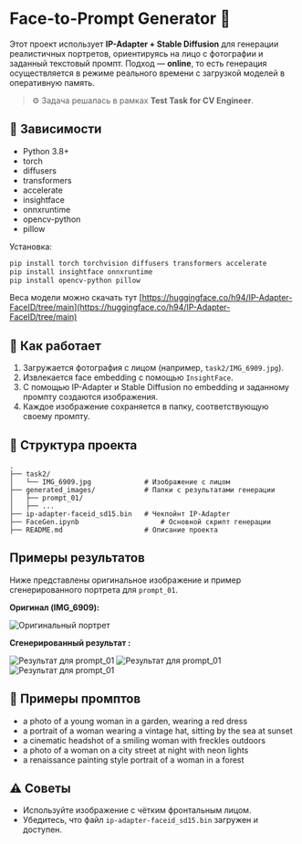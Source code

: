# Face-to-Prompt Generator 🎨

Этот проект использует **IP-Adapter + Stable Diffusion** для генерации реалистичных портретов, ориентируясь на лицо с фотографии и заданный текстовый промпт. Подход — **online**, то есть генерация осуществляется в режиме реального времени с загрузкой моделей в оперативную память.

> ⚙️ Задача решалась в рамках **Test Task for CV Engineer**.

## 📆 Зависимости

* Python 3.8+
* torch
* diffusers
* transformers
* accelerate
* insightface
* onnxruntime
* opencv-python
* pillow

Установка:

```bash
pip install torch torchvision diffusers transformers accelerate
pip install insightface onnxruntime
pip install opencv-python pillow
```

Веса модели можно скачать тут [https://huggingface.co/h94/IP-Adapter-FaceID/tree/main](https://huggingface.co/h94/IP-Adapter-FaceID/tree/main)

## 🔧 Как работает

1. Загружается фотография с лицом (например, `task2/IMG_6909.jpg`).
2. Извлекается face embedding с помощью `InsightFace`.
3. С помощью IP-Adapter и Stable Diffusion по embedding и заданному промпту создаются изображения.
4. Каждое изображение сохраняется в папку, соответствующую своему промпту.

## 📂 Структура проекта

```
.
├── task2/
│   └── IMG_6909.jpg             # Изображение с лицом
├── generated_images/            # Папки с результатами генерации
│   ├── prompt_01/
│   ├── ...
├── ip-adapter-faceid_sd15.bin   # Чекпойнт IP-Adapter
├── FaceGen.ipynb                    # Основной скрипт генерации
├── README.md                    # Описание проекта
```
## Примеры результатов

Ниже представлены оригинальное изображение и пример сгенерированного портрета для `prompt_01`.

**Оригинал (IMG\_6909):**

![Оригинальный портрет](IMG_6909.jpg)

**Сгенерированный результат :**

![Результат для prompt\_01](generated_images/prompt_01/1_2.png)
![Результат для prompt\_01](generated_images/prompt_02/2_3.png)
![Результат для prompt\_01](generated_images/prompt_09/9_4.png)



## 📃 Примеры промптов

* a photo of a young woman in a garden, wearing a red dress
* a portrait of a woman wearing a vintage hat, sitting by the sea at sunset
* a cinematic headshot of a smiling woman with freckles outdoors
* a photo of a woman on a city street at night with neon lights
* a renaissance painting style portrait of a woman in a forest

## ⚠️ Советы

* Используйте изображение с чётким фронтальным лицом.
* Убедитесь, что файл `ip-adapter-faceid_sd15.bin` загружен и доступен.

